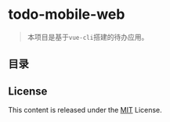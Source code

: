 # todo-mobile-web

> 本项目是基于`vue-cli`搭建的待办应用。

## 目录

## License

This content is released under the [MIT](./LICENSE) License.
